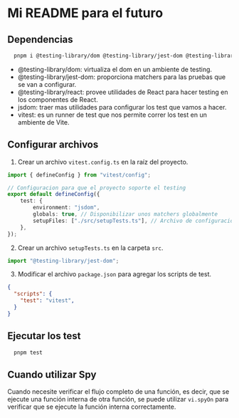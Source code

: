 # Mi README para el futuro

## Dependencias

```bash
  pnpm i @testing-library/dom @testing-library/jest-dom @testing-library/react jsdom vitest -D
```

- @testing-library/dom: virtualiza el dom en un ambiente de testing.
- @testing-library/jest-dom: proporciona matchers para las pruebas que se van a configurar.
- @testing-library/react: provee utilidades de React para hacer testing en los componentes de React.
- jsdom: traer mas utilidades para configurar los test que vamos a hacer.
- vitest: es un runner de test que nos permite correr los test en un ambiente de Vite.

## Configurar archivos

1. Crear un archivo `vitest.config.ts` en la raíz del proyecto.

```typescript
import { defineConfig } from "vitest/config";

// Configuracion para que el proyecto soporte el testing
export default defineConfig({
	test: {
		environment: "jsdom",
		globals: true, // Disponibilizar unos matchers globalmente
		setupFiles: ["./src/setupTests.ts"], // Archivo de configuracion de test
	},
});
```

2. Crear un archivo `setupTests.ts` en la carpeta `src`.

```typescript
import "@testing-library/jest-dom";
```

3. Modificar el archivo `package.json` para agregar los scripts de test.

```json
{
  "scripts": {
    "test": "vitest",
  }
}
```

## Ejecutar los test

```bash
  pnpm test
```

## Cuando utilizar Spy 

Cuando necesite verificar el flujo completo de una función, es decir, que se ejecute una función interna de otra función, se puede utilizar `vi.spyOn` para verificar que se ejecute la función interna correctamente.